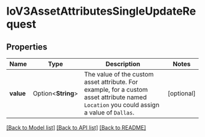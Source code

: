 # IoV3AssetAttributesSingleUpdateRequest

## Properties

Name | Type | Description | Notes
------------ | ------------- | ------------- | -------------
**value** | Option<**String**> | The value of the custom asset attribute. For example, for a custom asset attribute named `Location` you could assign a value of `Dallas`. | [optional]

[[Back to Model list]](../README.md#documentation-for-models) [[Back to API list]](../README.md#documentation-for-api-endpoints) [[Back to README]](../README.md)


